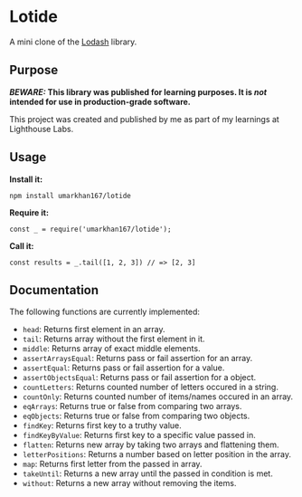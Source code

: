 # Lotide

A mini clone of the [Lodash](https://lodash.com) library.

## Purpose

**_BEWARE:_ This library was published for learning purposes. It is _not_ intended for use in production-grade software.**

This project was created and published by me as part of my learnings at Lighthouse Labs. 

## Usage

**Install it:**

`npm install umarkhan167/lotide`

**Require it:**

`const _ = require('umarkhan167/lotide');`

**Call it:**

`const results = _.tail([1, 2, 3]) // => [2, 3]`

## Documentation

The following functions are currently implemented:

* `head`: Returns first element in an array.
* `tail`: Returns array without the first element in it.
* `middle`: Returns array of exact middle elements.
* `assertArraysEqual`: Returns pass or fail assertion for an array.
* `assertEqual`: Returns pass or fail assertion for a value.
* `assertObjectsEqual`: Returns pass or fail assertion for a object.
* `countLetters`: Returns counted number of letters occured in a string.
* `countOnly`: Returns counted number of items/names occured in an array.
* `eqArrays`: Returns true or false from comparing two arrays.
* `eqObjects`: Returns true or false from comparing two objects.
* `findKey`: Returns first key to a truthy value.
* `findKeyByValue`: Returns first key to a specific value passed in.
* `flatten`: Returns new array by taking two arrays and flattening them.
* `letterPositions`: Returns a number based on letter position in the array.
* `map`: Returns first letter from the passed in array.
* `takeUntil`: Returns a new array until the passed in condition is met.
* `without`: Returns a new array without removing the items.

